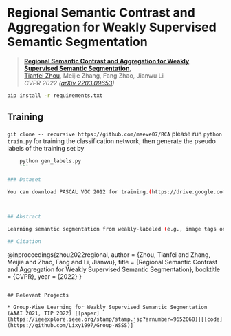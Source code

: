 # Regional Semantic Contrast and Aggregation for Weakly Supervised Semantic Segmentation

> [**Regional Semantic Contrast and Aggregation for Weakly Supervised Semantic Segmentation**](https://arxiv.org/abs/2203.09653),            
> [Tianfei Zhou](https://www.tfzhou.com/), Meijie Zhang, Fang Zhao, Jianwu Li <br>
> *CVPR 2022 ([arXiv 2203.09653](https://arxiv.org/abs/2203.09653))*

```bash
pip install -r requirements.txt
``` 

## Training

```git clone -- recursive https://github.com/maeve07/RCA```
please run ```python train.py``` for training the classification network, then generate the pseudo labels of the training set by 
```bash
    python gen_labels.py
    ```

### Dataset

You can download PASCAL VOC 2012 for training.(https://drive.google.com/file/d/1uh5bWXvLOpE-WZUUtO77uwCB4Qnh6d7X/view)



## Abstract

Learning semantic segmentation from weakly-labeled (e.g., image tags only) data is challenging since it is hard to infer dense object regions from sparse semantic tags. Despite being broadly studied, most current efforts directly learn from limited semantic annotations carried by individual image or image pairs, and struggle to obtain integral localization maps. Our work alleviates this from a novel perspective, by exploring rich semantic contexts synergistically among abundant weakly-labeled training data for network learning and inference. In particular, we propose regional semantic contrast and aggregation (RCA) . RCA is equipped with a regional memory bank to store massive, diverse object patterns appearing in training data, which acts as strong support for exploration of dataset-level semantic structure. Particularly, we propose i) semantic contrast to drive network learning by contrasting massive categorical object regions, leading to a more holistic object pattern understanding, and ii) semantic aggregation to gather diverse relational contexts in the memory to enrich semantic representations. In this manner, RCA earns a strong capability of fine-grained semantic understanding, and eventually establishes new state-of-the-art results on two popular benchmarks, i.e., PASCAL VOC 2012 and COCO 2014.

## Citation
```
@inproceedings{zhou2022regional,
    author    = {Zhou, Tianfei and Zhang, Meijie and Zhao, Fang and Li, Jianwu},
    title     = {Regional Semantic Contrast and Aggregation for Weakly Supervised Semantic Segmentation},
    booktitle = {CVPR},
    year      = {2022}
}
```

## Relevant Projects

* Group-Wise Learning for Weakly Supervised Semantic Segmentation (AAAI 2021, TIP 2022) [[paper](https://ieeexplore.ieee.org/stamp/stamp.jsp?arnumber=9652068)][[code](https://github.com/Lixy1997/Group-WSSS)]

